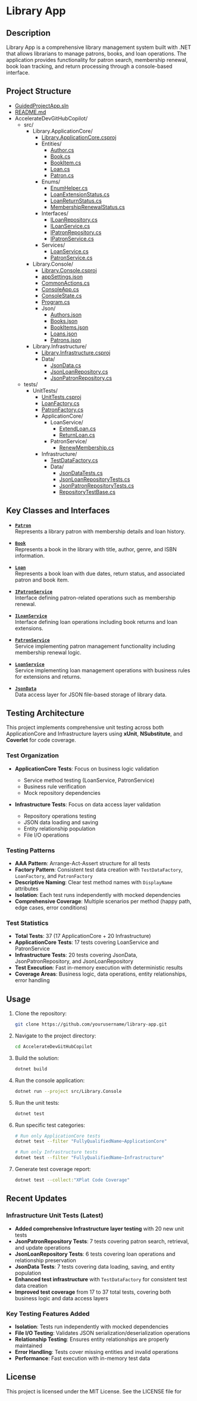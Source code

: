 # Library App

## Description

Library App is a comprehensive library management system built with .NET that allows librarians to manage patrons, books, and loan operations. The application provides functionality for patron search, membership renewal, book loan tracking, and return processing through a console-based interface.

## Project Structure

- [GuidedProjectApp.sln](GuidedProjectApp.sln)
- [README.md](README.md)
- AccelerateDevGitHubCopilot/
  - src/
    - Library.ApplicationCore/
      - [Library.ApplicationCore.csproj](AccelerateDevGitHubCopilot/src/Library.ApplicationCore/Library.ApplicationCore.csproj)
      - Entities/
        - [Author.cs](AccelerateDevGitHubCopilot/src/Library.ApplicationCore/Entities/Author.cs)
        - [Book.cs](AccelerateDevGitHubCopilot/src/Library.ApplicationCore/Entities/Book.cs)
        - [BookItem.cs](AccelerateDevGitHubCopilot/src/Library.ApplicationCore/Entities/BookItem.cs)
        - [Loan.cs](AccelerateDevGitHubCopilot/src/Library.ApplicationCore/Entities/Loan.cs)
        - [Patron.cs](AccelerateDevGitHubCopilot/src/Library.ApplicationCore/Entities/Patron.cs)
      - Enums/
        - [EnumHelper.cs](AccelerateDevGitHubCopilot/src/Library.ApplicationCore/Enums/EnumHelper.cs)
        - [LoanExtensionStatus.cs](AccelerateDevGitHubCopilot/src/Library.ApplicationCore/Enums/LoanExtensionStatus.cs)
        - [LoanReturnStatus.cs](AccelerateDevGitHubCopilot/src/Library.ApplicationCore/Enums/LoanReturnStatus.cs)
        - [MembershipRenewalStatus.cs](AccelerateDevGitHubCopilot/src/Library.ApplicationCore/Enums/MembershipRenewalStatus.cs)
      - Interfaces/
        - [ILoanRepository.cs](AccelerateDevGitHubCopilot/src/Library.ApplicationCore/Interfaces/ILoanRepository.cs)
        - [ILoanService.cs](AccelerateDevGitHubCopilot/src/Library.ApplicationCore/Interfaces/ILoanService.cs)
        - [IPatronRepository.cs](AccelerateDevGitHubCopilot/src/Library.ApplicationCore/Interfaces/IPatronRepository.cs)
        - [IPatronService.cs](AccelerateDevGitHubCopilot/src/Library.ApplicationCore/Interfaces/IPatronService.cs)
      - Services/
        - [LoanService.cs](AccelerateDevGitHubCopilot/src/Library.ApplicationCore/Services/LoanService.cs)
        - [PatronService.cs](AccelerateDevGitHubCopilot/src/Library.ApplicationCore/Services/PatronService.cs)
    - Library.Console/
      - [Library.Console.csproj](AccelerateDevGitHubCopilot/src/Library.Console/Library.Console.csproj)
      - [appSettings.json](AccelerateDevGitHubCopilot/src/Library.Console/appSettings.json)
      - [CommonActions.cs](AccelerateDevGitHubCopilot/src/Library.Console/CommonActions.cs)
      - [ConsoleApp.cs](AccelerateDevGitHubCopilot/src/Library.Console/ConsoleApp.cs)
      - [ConsoleState.cs](AccelerateDevGitHubCopilot/src/Library.Console/ConsoleState.cs)
      - [Program.cs](AccelerateDevGitHubCopilot/src/Library.Console/Program.cs)
      - Json/
        - [Authors.json](AccelerateDevGitHubCopilot/src/Library.Console/Json/Authors.json)
        - [Books.json](AccelerateDevGitHubCopilot/src/Library.Console/Json/Books.json)
        - [BookItems.json](AccelerateDevGitHubCopilot/src/Library.Console/Json/BookItems.json)
        - [Loans.json](AccelerateDevGitHubCopilot/src/Library.Console/Json/Loans.json)
        - [Patrons.json](AccelerateDevGitHubCopilot/src/Library.Console/Json/Patrons.json)
    - Library.Infrastructure/
      - [Library.Infrastructure.csproj](AccelerateDevGitHubCopilot/src/Library.Infrastructure/Library.Infrastructure.csproj)
      - Data/
        - [JsonData.cs](AccelerateDevGitHubCopilot/src/Library.Infrastructure/Data/JsonData.cs)
        - [JsonLoanRepository.cs](AccelerateDevGitHubCopilot/src/Library.Infrastructure/Data/JsonLoanRepository.cs)
        - [JsonPatronRepository.cs](AccelerateDevGitHubCopilot/src/Library.Infrastructure/Data/JsonPatronRepository.cs)
  - tests/
    - UnitTests/
      - [UnitTests.csproj](AccelerateDevGitHubCopilot/tests/UnitTests/UnitTests.csproj)
      - [LoanFactory.cs](AccelerateDevGitHubCopilot/tests/UnitTests/LoanFactory.cs)
      - [PatronFactory.cs](AccelerateDevGitHubCopilot/tests/UnitTests/PatronFactory.cs)
      - ApplicationCore/
        - LoanService/
          - [ExtendLoan.cs](AccelerateDevGitHubCopilot/tests/UnitTests/ApplicationCore/LoanService/ExtendLoan.cs)
          - [ReturnLoan.cs](AccelerateDevGitHubCopilot/tests/UnitTests/ApplicationCore/LoanService/ReturnLoan.cs)
        - PatronService/
          - [RenewMembership.cs](AccelerateDevGitHubCopilot/tests/UnitTests/ApplicationCore/PatronService/RenewMembership.cs)
      - Infrastructure/
        - [TestDataFactory.cs](AccelerateDevGitHubCopilot/tests/UnitTests/Infrastructure/TestDataFactory.cs)
        - Data/
          - [JsonDataTests.cs](AccelerateDevGitHubCopilot/tests/UnitTests/Infrastructure/Data/JsonDataTests.cs)
          - [JsonLoanRepositoryTests.cs](AccelerateDevGitHubCopilot/tests/UnitTests/Infrastructure/Data/JsonLoanRepositoryTests.cs)
          - [JsonPatronRepositoryTests.cs](AccelerateDevGitHubCopilot/tests/UnitTests/Infrastructure/Data/JsonPatronRepositoryTests.cs)
          - [RepositoryTestBase.cs](AccelerateDevGitHubCopilot/tests/UnitTests/Infrastructure/Data/RepositoryTestBase.cs)

## Key Classes and Interfaces

- **[`Patron`](AccelerateDevGitHubCopilot/src/Library.ApplicationCore/Entities/Patron.cs)**  
  Represents a library patron with membership details and loan history.

- **[`Book`](AccelerateDevGitHubCopilot/src/Library.ApplicationCore/Entities/Book.cs)**  
  Represents a book in the library with title, author, genre, and ISBN information.

- **[`Loan`](AccelerateDevGitHubCopilot/src/Library.ApplicationCore/Entities/Loan.cs)**  
  Represents a book loan with due dates, return status, and associated patron and book item.

- **[`IPatronService`](AccelerateDevGitHubCopilot/src/Library.ApplicationCore/Interfaces/IPatronService.cs)**  
  Interface defining patron-related operations such as membership renewal.

- **[`ILoanService`](AccelerateDevGitHubCopilot/src/Library.ApplicationCore/Interfaces/ILoanService.cs)**  
  Interface defining loan operations including book returns and loan extensions.

- **[`PatronService`](AccelerateDevGitHubCopilot/src/Library.ApplicationCore/Services/PatronService.cs)**  
  Service implementing patron management functionality including membership renewal logic.

- **[`LoanService`](AccelerateDevGitHubCopilot/src/Library.ApplicationCore/Services/LoanService.cs)**  
  Service implementing loan management operations with business rules for extensions and returns.

- **[`JsonData`](AccelerateDevGitHubCopilot/src/Library.Infrastructure/Data/JsonData.cs)**  
  Data access layer for JSON file-based storage of library data.

## Testing Architecture

This project implements comprehensive unit testing across both ApplicationCore and Infrastructure layers using **xUnit**, **NSubstitute**, and **Coverlet** for code coverage.

### Test Organization

- **ApplicationCore Tests**: Focus on business logic validation
  - Service method testing (LoanService, PatronService)
  - Business rule verification
  - Mock repository dependencies

- **Infrastructure Tests**: Focus on data access layer validation
  - Repository operations testing
  - JSON data loading and saving
  - Entity relationship population
  - File I/O operations

### Testing Patterns

- **AAA Pattern**: Arrange-Act-Assert structure for all tests
- **Factory Pattern**: Consistent test data creation with `TestDataFactory`, `LoanFactory`, and `PatronFactory`
- **Descriptive Naming**: Clear test method names with `DisplayName` attributes
- **Isolation**: Each test runs independently with mocked dependencies
- **Comprehensive Coverage**: Multiple scenarios per method (happy path, edge cases, error conditions)

### Test Statistics

- **Total Tests**: 37 (17 ApplicationCore + 20 Infrastructure)
- **ApplicationCore Tests**: 17 tests covering LoanService and PatronService
- **Infrastructure Tests**: 20 tests covering JsonData, JsonPatronRepository, and JsonLoanRepository
- **Test Execution**: Fast in-memory execution with deterministic results
- **Coverage Areas**: Business logic, data operations, entity relationships, error handling

## Usage

1. Clone the repository:
   ```sh
   git clone https://github.com/yourusername/library-app.git
   ```

2. Navigate to the project directory:
   ```sh
   cd AccelerateDevGitHubCopilot
   ```

3. Build the solution:
   ```sh
   dotnet build
   ```

4. Run the console application:
   ```sh
   dotnet run --project src/Library.Console
   ```

5. Run the unit tests:
   ```sh
   dotnet test
   ```

6. Run specific test categories:
   ```sh
   # Run only ApplicationCore tests
   dotnet test --filter "FullyQualifiedName~ApplicationCore"
   
   # Run only Infrastructure tests
   dotnet test --filter "FullyQualifiedName~Infrastructure"
   ```

7. Generate test coverage report:
   ```sh
   dotnet test --collect:"XPlat Code Coverage"
   ```

## Recent Updates

### Infrastructure Unit Tests (Latest)
- **Added comprehensive Infrastructure layer testing** with 20 new unit tests
- **JsonPatronRepository Tests**: 7 tests covering patron search, retrieval, and update operations
- **JsonLoanRepository Tests**: 6 tests covering loan operations and relationship preservation
- **JsonData Tests**: 7 tests covering data loading, saving, and entity population
- **Enhanced test infrastructure** with `TestDataFactory` for consistent test data creation
- **Improved test coverage** from 17 to 37 total tests, covering both business logic and data access layers

### Key Testing Features Added
- **Isolation**: Tests run independently with mocked dependencies
- **File I/O Testing**: Validates JSON serialization/deserialization operations
- **Relationship Testing**: Ensures entity relationships are properly maintained
- **Error Handling**: Tests cover missing entities and invalid operations
- **Performance**: Fast execution with in-memory test data

## License

This project is licensed under the MIT License. See the LICENSE file for
